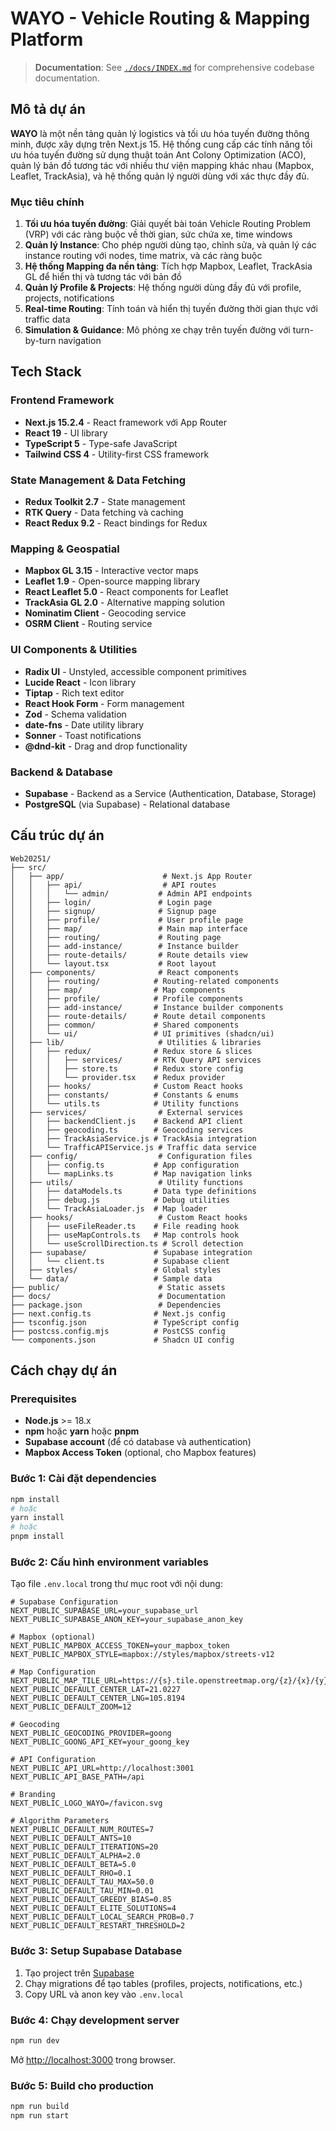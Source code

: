 # WAYO - Vehicle Routing & Mapping Platform

> **Documentation**: See [`./docs/INDEX.md`](./docs/INDEX.md) for comprehensive codebase documentation.

## Mô tả dự án

**WAYO** là một nền tảng quản lý logistics và tối ưu hóa tuyến đường thông minh, được xây dựng trên Next.js 15. Hệ thống cung cấp các tính năng tối ưu hóa tuyến đường sử dụng thuật toán Ant Colony Optimization (ACO), quản lý bản đồ tương tác với nhiều thư viện mapping khác nhau (Mapbox, Leaflet, TrackAsia), và hệ thống quản lý người dùng với xác thực đầy đủ.

### Mục tiêu chính

1. **Tối ưu hóa tuyến đường**: Giải quyết bài toán Vehicle Routing Problem (VRP) với các ràng buộc về thời gian, sức chứa xe, time windows
2. **Quản lý Instance**: Cho phép người dùng tạo, chỉnh sửa, và quản lý các instance routing với nodes, time matrix, và các ràng buộc
3. **Hệ thống Mapping đa nền tảng**: Tích hợp Mapbox, Leaflet, TrackAsia GL để hiển thị và tương tác với bản đồ
4. **Quản lý Profile & Projects**: Hệ thống người dùng đầy đủ với profile, projects, notifications
5. **Real-time Routing**: Tính toán và hiển thị tuyến đường thời gian thực với traffic data
6. **Simulation & Guidance**: Mô phỏng xe chạy trên tuyến đường với turn-by-turn navigation

## Tech Stack

### Frontend Framework
- **Next.js 15.2.4** - React framework với App Router
- **React 19** - UI library
- **TypeScript 5** - Type-safe JavaScript
- **Tailwind CSS 4** - Utility-first CSS framework

### State Management & Data Fetching
- **Redux Toolkit 2.7** - State management
- **RTK Query** - Data fetching và caching
- **React Redux 9.2** - React bindings for Redux

### Mapping & Geospatial
- **Mapbox GL 3.15** - Interactive vector maps
- **Leaflet 1.9** - Open-source mapping library
- **React Leaflet 5.0** - React components for Leaflet
- **TrackAsia GL 2.0** - Alternative mapping solution
- **Nominatim Client** - Geocoding service
- **OSRM Client** - Routing service

### UI Components & Utilities
- **Radix UI** - Unstyled, accessible component primitives
- **Lucide React** - Icon library
- **Tiptap** - Rich text editor
- **React Hook Form** - Form management
- **Zod** - Schema validation
- **date-fns** - Date utility library
- **Sonner** - Toast notifications
- **@dnd-kit** - Drag and drop functionality

### Backend & Database
- **Supabase** - Backend as a Service (Authentication, Database, Storage)
- **PostgreSQL** (via Supabase) - Relational database

## Cấu trúc dự án

```
Web20251/
├── src/
│   ├── app/                      # Next.js App Router
│   │   ├── api/                  # API routes
│   │   │   └── admin/           # Admin API endpoints
│   │   ├── login/               # Login page
│   │   ├── signup/              # Signup page
│   │   ├── profile/             # User profile page
│   │   ├── map/                 # Main map interface
│   │   ├── routing/             # Routing page
│   │   ├── add-instance/        # Instance builder
│   │   ├── route-details/       # Route details view
│   │   └── layout.tsx           # Root layout
│   ├── components/              # React components
│   │   ├── routing/            # Routing-related components
│   │   ├── map/                # Map components
│   │   ├── profile/            # Profile components
│   │   ├── add-instance/       # Instance builder components
│   │   ├── route-details/      # Route detail components
│   │   ├── common/             # Shared components
│   │   └── ui/                 # UI primitives (shadcn/ui)
│   ├── lib/                     # Utilities & libraries
│   │   ├── redux/              # Redux store & slices
│   │   │   ├── services/       # RTK Query API services
│   │   │   ├── store.ts        # Redux store config
│   │   │   └── provider.tsx    # Redux provider
│   │   ├── hooks/              # Custom React hooks
│   │   ├── constants/          # Constants & enums
│   │   └── utils.ts            # Utility functions
│   ├── services/                # External services
│   │   ├── backendClient.js    # Backend API client
│   │   ├── geocoding.ts        # Geocoding services
│   │   ├── TrackAsiaService.js # TrackAsia integration
│   │   └── TrafficAPIService.js # Traffic data service
│   ├── config/                  # Configuration files
│   │   ├── config.ts           # App configuration
│   │   └── mapLinks.ts         # Map navigation links
│   ├── utils/                   # Utility functions
│   │   ├── dataModels.ts       # Data type definitions
│   │   ├── debug.js            # Debug utilities
│   │   └── TrackAsiaLoader.js  # Map loader
│   ├── hooks/                   # Custom React hooks
│   │   ├── useFileReader.ts    # File reading hook
│   │   ├── useMapControls.ts   # Map controls hook
│   │   └── useScrollDirection.ts # Scroll detection
│   ├── supabase/               # Supabase integration
│   │   └── client.ts           # Supabase client
│   ├── styles/                 # Global styles
│   └── data/                   # Sample data
├── public/                      # Static assets
├── docs/                        # Documentation
├── package.json                 # Dependencies
├── next.config.ts              # Next.js config
├── tsconfig.json               # TypeScript config
├── postcss.config.mjs          # PostCSS config
└── components.json             # Shadcn UI config
```

## Cách chạy dự án

### Prerequisites

- **Node.js** >= 18.x
- **npm** hoặc **yarn** hoặc **pnpm**
- **Supabase account** (để có database và authentication)
- **Mapbox Access Token** (optional, cho Mapbox features)

### Bước 1: Cài đặt dependencies

```bash
npm install
# hoặc
yarn install
# hoặc
pnpm install
```

### Bước 2: Cấu hình environment variables

Tạo file `.env.local` trong thư mục root với nội dung:

```env
# Supabase Configuration
NEXT_PUBLIC_SUPABASE_URL=your_supabase_url
NEXT_PUBLIC_SUPABASE_ANON_KEY=your_supabase_anon_key

# Mapbox (optional)
NEXT_PUBLIC_MAPBOX_ACCESS_TOKEN=your_mapbox_token
NEXT_PUBLIC_MAPBOX_STYLE=mapbox://styles/mapbox/streets-v12

# Map Configuration
NEXT_PUBLIC_MAP_TILE_URL=https://{s}.tile.openstreetmap.org/{z}/{x}/{y}.png
NEXT_PUBLIC_DEFAULT_CENTER_LAT=21.0227
NEXT_PUBLIC_DEFAULT_CENTER_LNG=105.8194
NEXT_PUBLIC_DEFAULT_ZOOM=12

# Geocoding
NEXT_PUBLIC_GEOCODING_PROVIDER=goong
NEXT_PUBLIC_GOONG_API_KEY=your_goong_key

# API Configuration
NEXT_PUBLIC_API_URL=http://localhost:3001
NEXT_PUBLIC_API_BASE_PATH=/api

# Branding
NEXT_PUBLIC_LOGO_WAYO=/favicon.svg

# Algorithm Parameters
NEXT_PUBLIC_DEFAULT_NUM_ROUTES=7
NEXT_PUBLIC_DEFAULT_ANTS=10
NEXT_PUBLIC_DEFAULT_ITERATIONS=20
NEXT_PUBLIC_DEFAULT_ALPHA=2.0
NEXT_PUBLIC_DEFAULT_BETA=5.0
NEXT_PUBLIC_DEFAULT_RHO=0.1
NEXT_PUBLIC_DEFAULT_TAU_MAX=50.0
NEXT_PUBLIC_DEFAULT_TAU_MIN=0.01
NEXT_PUBLIC_DEFAULT_GREEDY_BIAS=0.85
NEXT_PUBLIC_DEFAULT_ELITE_SOLUTIONS=4
NEXT_PUBLIC_DEFAULT_LOCAL_SEARCH_PROB=0.7
NEXT_PUBLIC_DEFAULT_RESTART_THRESHOLD=2
```

### Bước 3: Setup Supabase Database

1. Tạo project trên [Supabase](https://supabase.com)
2. Chạy migrations để tạo tables (profiles, projects, notifications, etc.)
3. Copy URL và anon key vào `.env.local`

### Bước 4: Chạy development server

```bash
npm run dev
```

Mở [http://localhost:3000](http://localhost:3000) trong browser.

### Bước 5: Build cho production

```bash
npm run build
npm run start
```
